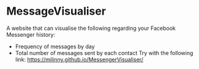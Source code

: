 # MessageVisualiser

A website that can visualise the following regarding your Facebook Messenger history:
 - Frequency of messages by day
 - Total number of messages sent by each contact
Try with the following link:
https://milinny.github.io/MessengerVisualiser/
